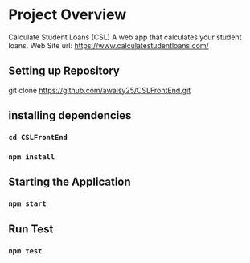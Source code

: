 # Project Overview
Calculate Student Loans (CSL) A web app that calculates your student loans. Web Site url: https://www.calculatestudentloans.com/

## Setting up Repository
git clone https://github.com/awaisy25/CSLFrontEnd.git

## installing dependencies
### `cd CSLFrontEnd`
### `npm install`

## Starting the Application
### `npm start`

## Run Test

### `npm test`


